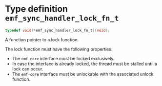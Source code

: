 # Type definition `emf_sync_handler_lock_fn_t`

```c
typedef void(*emf_sync_handler_lock_fn_t)(void);
```

A function pointer to a lock function.

The lock function must have the following properties:

- The `emf-core` interface must be locked exclusively.
- In case the interface is already locked, the thread must be stalled until a lock can occur.
- The `emf-core` interface must be unlockable with the associated unlock function.
